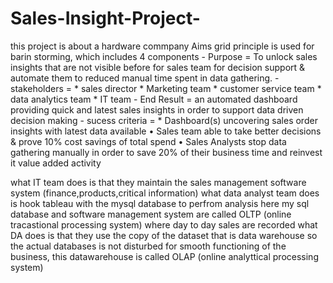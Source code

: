 # Sales-Insight-Project-
this project is about a hardware commpany 
Aims grid principle is used for barin storming, which includes 4 components 
      - Purpose = To unlock sales insights that are not visible before for sales team for decision support & automate them to reduced manual time spent in data gathering.
      - stakeholders =
          * sales director 
          * Marketing team 
          * customer service team 
          * data analytics team 
          * IT team 
      - End Result = an automated dashboard providing quick and latest sales insights in order to support data driven decision making 
      - sucess criteria = 
            * Dashboard(s) uncovering sales order insights with latest data available
            • Sales team able to take better decisions & prove 10% cost savings of total spend
            • Sales Analysts stop data gathering manually in order to save 20% of their business time and reinvest it value added activity


what IT team does is that they maintain the sales management software system (finance,products,critical information)
what data analyst team does is hook tableau with the mysql database to perfrom analysis 
here my sql database and software management system are called OLTP (online tracastional processing system) where day to day sales are recorded 
what DA does is that they use the copy of the dataset that is data warehouse so the actual databases is not disturbed for smooth functioning of the business, this datawarehouse is called OLAP (online analyttical processing system)
